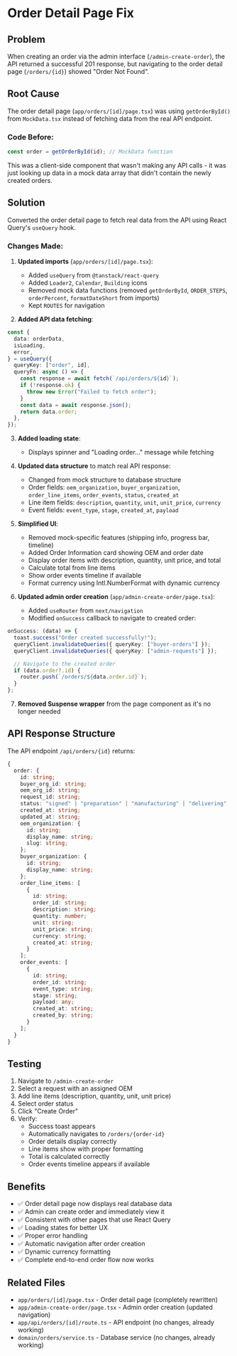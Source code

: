# Order Detail Page Fix

## Problem

When creating an order via the admin interface (`/admin-create-order`), the API returned a successful 201 response, but navigating to the order detail page (`/orders/{id}`) showed "Order Not Found".

## Root Cause

The order detail page (`app/orders/[id]/page.tsx`) was using `getOrderById()` from `MockData.tsx` instead of fetching data from the real API endpoint.

### Code Before:

```typescript
const order = getOrderById(id); // MockData function
```

This was a client-side component that wasn't making any API calls - it was just looking up data in a mock data array that didn't contain the newly created orders.

## Solution

Converted the order detail page to fetch real data from the API using React Query's `useQuery` hook.

### Changes Made:

1. **Updated imports** (`app/orders/[id]/page.tsx`):

   - Added `useQuery` from `@tanstack/react-query`
   - Added `Loader2`, `Calendar`, `Building` icons
   - Removed mock data functions (removed `getOrderById`, `ORDER_STEPS`, `orderPercent`, `formatDateShort` from imports)
   - Kept `ROUTES` for navigation

2. **Added API data fetching**:

```typescript
const {
  data: orderData,
  isLoading,
  error,
} = useQuery({
  queryKey: ["order", id],
  queryFn: async () => {
    const response = await fetch(`/api/orders/${id}`);
    if (!response.ok) {
      throw new Error("Failed to fetch order");
    }
    const data = await response.json();
    return data.order;
  },
});
```

3. **Added loading state**:

   - Displays spinner and "Loading order..." message while fetching

4. **Updated data structure** to match real API response:

   - Changed from mock structure to database structure
   - Order fields: `oem_organization`, `buyer_organization`, `order_line_items`, `order_events`, `status`, `created_at`
   - Line item fields: `description`, `quantity`, `unit`, `unit_price`, `currency`
   - Event fields: `event_type`, `stage`, `created_at`, `payload`

5. **Simplified UI**:

   - Removed mock-specific features (shipping info, progress bar, timeline)
   - Added Order Information card showing OEM and order date
   - Display order items with description, quantity, unit price, and total
   - Calculate total from line items
   - Show order events timeline if available
   - Format currency using Intl.NumberFormat with dynamic currency

6. **Updated admin order creation** (`app/admin-create-order/page.tsx`):
   - Added `useRouter` from `next/navigation`
   - Modified `onSuccess` callback to navigate to created order:

```typescript
onSuccess: (data) => {
  toast.success("Order created successfully!");
  queryClient.invalidateQueries({ queryKey: ["buyer-orders"] });
  queryClient.invalidateQueries({ queryKey: ["admin-requests"] });

  // Navigate to the created order
  if (data.order?.id) {
    router.push(`/orders/${data.order.id}`);
  }
};
```

7. **Removed Suspense wrapper** from the page component as it's no longer needed

## API Response Structure

The API endpoint `/api/orders/{id}` returns:

```typescript
{
  order: {
    id: string;
    buyer_org_id: string;
    oem_org_id: string;
    request_id: string;
    status: "signed" | "preparation" | "manufacturing" | "delivering" | "completed" | "cancelled";
    created_at: string;
    updated_at: string;
    oem_organization: {
      id: string;
      display_name: string;
      slug: string;
    };
    buyer_organization: {
      id: string;
      display_name: string;
    };
    order_line_items: [
      {
        id: string;
        order_id: string;
        description: string;
        quantity: number;
        unit: string;
        unit_price: string;
        currency: string;
        created_at: string;
      }
    ];
    order_events: [
      {
        id: string;
        order_id: string;
        event_type: string;
        stage: string;
        payload: any;
        created_at: string;
        created_by: string;
      }
    ];
  }
}
```

## Testing

1. Navigate to `/admin-create-order`
2. Select a request with an assigned OEM
3. Add line items (description, quantity, unit, unit price)
4. Select order status
5. Click "Create Order"
6. Verify:
   - Success toast appears
   - Automatically navigates to `/orders/{order-id}`
   - Order details display correctly
   - Line items show with proper formatting
   - Total is calculated correctly
   - Order events timeline appears if available

## Benefits

- ✅ Order detail page now displays real database data
- ✅ Admin can create order and immediately view it
- ✅ Consistent with other pages that use React Query
- ✅ Loading states for better UX
- ✅ Proper error handling
- ✅ Automatic navigation after order creation
- ✅ Dynamic currency formatting
- ✅ Complete end-to-end order flow now works

## Related Files

- `app/orders/[id]/page.tsx` - Order detail page (completely rewritten)
- `app/admin-create-order/page.tsx` - Admin order creation (updated navigation)
- `app/api/orders/[id]/route.ts` - API endpoint (no changes, already working)
- `domain/orders/service.ts` - Database service (no changes, already working)
